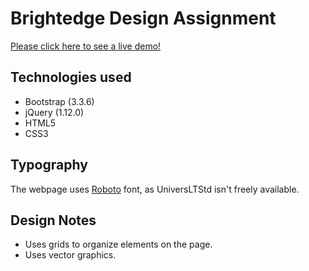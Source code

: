 # Brightedge Design Assignment

[Please click here to see a live demo!](http://chandnisoni.com/brightedge-assignment/)

## Technologies used

* Bootstrap (3.3.6)
* jQuery (1.12.0)
* HTML5
* CSS3 

## Typography

The webpage uses [Roboto](https://www.google.com/fonts/specimen/Roboto) font, as UniversLTStd isn't freely available.

## Design Notes

* Uses grids to organize elements on the page.
* Uses vector graphics.
